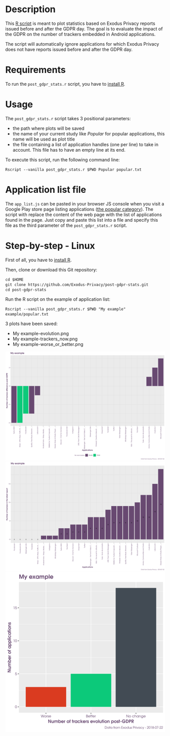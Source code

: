 # Description
This [R script](https://www.r-project.org/) is meant to plot statistics based on Exodus Privacy reports issued before and after the GDPR day. The goal is to evaluate the impact of the GDPR on the number of trackers embedded in Android applications.

The script will automatically ignore applications for which Exodus Privacy does not have reports issued before and after the GDPR day.

# Requirements
To run the `post_gdpr_stats.r` script, you have to [install R](https://pbil.univ-lyon1.fr/CRAN/).

# Usage
The `post_gdpr_stats.r` script takes 3 positional parameters:
* the path where plots will be saved
* the name of your current study like *Popular* for popular applications, this name will be used as plot title
* the file containing a list of application handles (one per line) to take in account. This file has to have an empty line at its end.

To execute this script, run the following command line:
```
Rscript --vanilla post_gdpr_stats.r $PWD Popular popular.txt
```

# Application list file
The `app_list.js` can be pasted in your browser JS console when you visit a Google Play store page listing applications ([the popular category](https://play.google.com/store/apps/collection/topselling_free)). The script with replace the content of the web page with the list of applications found in the page. Just copy and paste this list into a file and specify this file as the third parameter of the `post_gdpr_stats.r` script.

# Step-by-step - Linux
First of all, you have to [install R](https://pbil.univ-lyon1.fr/CRAN/).

Then, clone or download this Git repository:
```
cd $HOME
git clone https://github.com/Exodus-Privacy/post-gdpr-stats.git
cd post-gdpr-stats
```

Run the R script on the example of application list: 
```
Rscript --vanilla post_gdpr_stats.r $PWD "My example" example/popular.txt
```

3 plots have been saved:
* My example-evolution.png
* My example-trackers_now.png
* My example-worse_or_better.png

![](example/My_example-evolution.png?raw=true)
![](example/My_example-trackers_now.png?raw=true)
![](example/My_example-worse_or_better.png?raw=true)